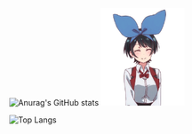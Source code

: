 ![Anurag's GitHub stats](https://github-readme-stats.vercel.app/api?username=eiiko6&count_private=true&hide=contribs&show_icons=true&include_all_commits=true&bg_color=0d1117&title_color=638cc6&ring_color=638cc6&icon_color=386ab0&text_color=d4d4d4&count_private=true&hide_border=true&custom_title=My%20stats:)
<a href="https://github.com/eiiko6">
  <img src="https://github.com/eiiko6/eiiko6/blob/main/GyK2BG9.gif?raw=true" width="150"/>
</a>

![Top Langs](https://github-readme-stats.vercel.app/api/top-langs/?username=eiiko6&layout=compact&bg_color=0d1117&title_color=638cc6&text_color=d4d4d4&hide_border=true)
